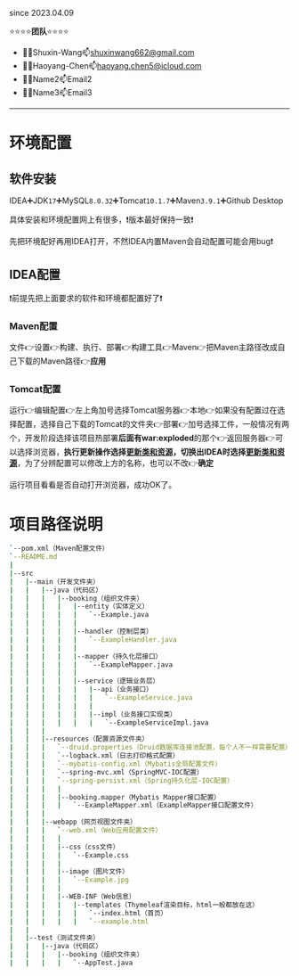 since 2023.04.09

⭐⭐⭐⭐**团队**⭐⭐⭐⭐

- 👨‍💻Shuxin-Wang📫shuxinwang662@gmail.com
- 👨‍💻Haoyang-Chen📫haoyang.chen5@icloud.com
- 👨‍💻Name2📫Email2
- 👨‍💻Name3📫Email3

---

# 环境配置

## 软件安装

IDEA➕JDK`17`➕MySQL`8.0.32`➕Tomcat`10.1.7`➕Maven`3.9.1`➕Github Desktop

具体安装和环境配置网上有很多，❗版本最好保持一致❗

先把环境配好再用IDEA打开，不然IDEA内置Maven会自动配置可能会用bug❗

## IDEA配置

❗前提先把上面要求的软件和环境都配置好了❗

### Maven配置

文件👉设置👉构建、执行、部署👉构建工具👉Maven👉把Maven主路径改成自己下载的Maven路径👉**应用**

### Tomcat配置

运行👉编辑配置👉左上角加号选择Tomcat服务器👉本地👉如果没有配置过在选择配置，选择自己下载的Tomcat的文件夹👉部署👉加号选择工件，一般情况有两个，开发阶段选择该项目热部署**后面有war:exploded**的那个👉返回服务器👉可以选择浏览器，**执行更新操作选择<u>更新类和资源</u>，切换出IDEA时选择<u>更新类和资源</u>**，为了分辨配置可以修改上方的名称，也可以不改👉**确定**

运行项目看看是否自动打开浏览器，成功OK了。



# 项目路径说明

```bash
`--pom.xml（Maven配置文件）
`--README.md
|
|--src
|	|--main（开发文件夹）
|	|	|--java（代码区）
|	|	|	|--booking（组织文件夹）
|	|	|	|	|--entity（实体定义）
|	|	|	|	|	`--Example.java
|	|	|	|	|
|	|	|	|	|--handler（控制层类）
|	|	|	|	|	`--ExampleHandler.java
|	|	|	|	|
|	|	|	|	|--mapper（持久化层接口）
|	|	|	|	|	`--ExampleMapper.java
|	|	|	|	|
|	|	|	|	|--service（逻辑业务层）
|	|	|	|	|	|--api（业务接口）
|	|	|	|	|	|	`--ExampleService.java
|	|	|	|	|	|
|	|	|	|	|	|--impl（业务接口实现类）
|	|	|	|	|	|	`--ExampleServiceImpl.java
|	|	|
|	|	|--resources（配置资源文件夹）
|	|	|	`--druid.properties（Druid数据库连接池配置，每个人不一样需要配置）
|	|	|	`--logback.xml（日志打印格式配置）
|	|	|	`--mybatis-config.xml（Mybatis全局配置文件）
|	|	|	`--spring-mvc.xml（SpringMVC-IOC配置）
|	|	|	`--spring-persist.xml（Spring持久化层-IOC配置）
|	|	|	|
|	|	|	|--booking.mapper（Mybatis Mapper接口配置）
|	|	|	|	`--ExampleMapper.xml（ExampleMapper接口配置文件）
|	|	|	
|	|	|--webapp（网页视图文件夹）
|	|	|	`--web.xml（Web应用配置文件）
|	|	|	|
|	|	|	|--css（css文件）
|	|	|	|	`--Example.css
|	|	|	|
|	|	|	|--image（图片文件）
|	|	|	|	`--Example.jpg
|	|	|	|
|	|	|	|--WEB-INF（Web信息）
|	|	|	|	|--templates（Thymeleaf渲染目标，html一般都放在这）
|	|	|	|	|	`--index.html（首页）
|	|	|	|	|	`--example.html
|	|
|	|--test（测试文件夹）
|	|	|--java（代码区）
|	|	|	|--booking（组织文件夹）
|	|	|	|	`--AppTest.java
```

